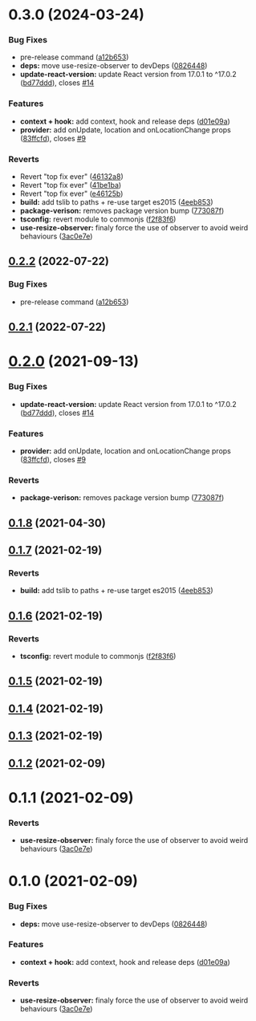 

# 0.3.0 (2024-03-24)


### Bug Fixes

* pre-release command ([a12b653](https://github.com/gimemor/react-locomotive-scroll/commit/a12b653b2f24b6a01f81ef4b25038c25cc6ba6d7))
* **deps:** move use-resize-observer to devDeps ([0826448](https://github.com/gimemor/react-locomotive-scroll/commit/0826448c608b1fb96ea701d3f470ed3b5cc048b7))
* **update-react-version:** update React version from 17.0.1 to ^17.0.2 ([bd77ddd](https://github.com/gimemor/react-locomotive-scroll/commit/bd77ddd3540563f5f548019014314566fda3a671)), closes [#14](https://github.com/gimemor/react-locomotive-scroll/issues/14)


### Features

* **context + hook:** add context, hook and release deps ([d01e09a](https://github.com/gimemor/react-locomotive-scroll/commit/d01e09a4b03a02a8165e788a6d70cf9e3da5f4f5))
* **provider:** add onUpdate, location and onLocationChange props ([83ffcfd](https://github.com/gimemor/react-locomotive-scroll/commit/83ffcfd529edaeac27b03fbb6825bcf29d5a64a2)), closes [#9](https://github.com/gimemor/react-locomotive-scroll/issues/9)


### Reverts

* Revert "top fix ever" ([46132a8](https://github.com/gimemor/react-locomotive-scroll/commit/46132a8cea3a983cac99ec5231dd8cdde70b7617))
* Revert "top fix ever" ([41be1ba](https://github.com/gimemor/react-locomotive-scroll/commit/41be1ba8c2a5057732314cc3003229f344b1c79b))
* Revert "top fix ever" ([e46125b](https://github.com/gimemor/react-locomotive-scroll/commit/e46125b0c3dbd47386cb421f6231bb3cd669e39a))
* **build:** add tslib to paths + re-use target es2015 ([4eeb853](https://github.com/gimemor/react-locomotive-scroll/commit/4eeb853efabed59fe923aaba710bca124b4633b9))
* **package-verison:** removes package version bump ([773087f](https://github.com/gimemor/react-locomotive-scroll/commit/773087ff872d7df2d10107355f870b88aa59e880))
* **tsconfig:** revert module to commonjs ([f2f83f6](https://github.com/gimemor/react-locomotive-scroll/commit/f2f83f60b5622804d862e4522114da2bf96c1de4))
* **use-resize-observer:** finaly force the use of observer to avoid weird behaviours ([3ac0e7e](https://github.com/gimemor/react-locomotive-scroll/commit/3ac0e7eee2d28a0613fa958fdba80f254d8f9c30))

## [0.2.2](https://github.com/toinelin/react-locomotive-scroll/compare/0.2.1...0.2.2) (2022-07-22)


### Bug Fixes

* pre-release command ([a12b653](https://github.com/toinelin/react-locomotive-scroll/commit/a12b653b2f24b6a01f81ef4b25038c25cc6ba6d7))

## [0.2.1](https://github.com/toinelin/react-locomotive-scroll/compare/0.2.0...0.2.1) (2022-07-22)

# [0.2.0](https://github.com/toinelin/react-locomotive-scroll/compare/0.1.8...0.2.0) (2021-09-13)


### Bug Fixes

* **update-react-version:** update React version from 17.0.1 to ^17.0.2 ([bd77ddd](https://github.com/toinelin/react-locomotive-scroll/commit/bd77ddd3540563f5f548019014314566fda3a671)), closes [#14](https://github.com/toinelin/react-locomotive-scroll/issues/14)


### Features

* **provider:** add onUpdate, location and onLocationChange props ([83ffcfd](https://github.com/toinelin/react-locomotive-scroll/commit/83ffcfd529edaeac27b03fbb6825bcf29d5a64a2)), closes [#9](https://github.com/toinelin/react-locomotive-scroll/issues/9)


### Reverts

* **package-verison:** removes package version bump ([773087f](https://github.com/toinelin/react-locomotive-scroll/commit/773087ff872d7df2d10107355f870b88aa59e880))

## [0.1.8](https://github.com/toinelin/react-locomotive-scroll/compare/0.1.7...0.1.8) (2021-04-30)

## [0.1.7](https://github.com/toinelin/react-locomotive-scroll/compare/0.1.6...0.1.7) (2021-02-19)


### Reverts

* **build:** add tslib to paths + re-use target es2015 ([4eeb853](https://github.com/toinelin/react-locomotive-scroll/commit/4eeb853efabed59fe923aaba710bca124b4633b9))

## [0.1.6](https://github.com/toinelin/react-locomotive-scroll/compare/0.1.5...0.1.6) (2021-02-19)


### Reverts

* **tsconfig:** revert module to commonjs ([f2f83f6](https://github.com/toinelin/react-locomotive-scroll/commit/f2f83f60b5622804d862e4522114da2bf96c1de4))

## [0.1.5](https://github.com/toinelin/react-locomotive-scroll/compare/0.1.4...0.1.5) (2021-02-19)

## [0.1.4](https://github.com/toinelin/react-locomotive-scroll/compare/0.1.3...0.1.4) (2021-02-19)

## [0.1.3](https://github.com/toinelin/react-locomotive-scroll/compare/0.1.2...0.1.3) (2021-02-19)

## [0.1.2](https://github.com/toinelin/react-locomotive-scroll/compare/0.1.1...0.1.2) (2021-02-09)

# 0.1.1 (2021-02-09)


### Reverts

* **use-resize-observer:** finaly force the use of observer to avoid weird behaviours ([3ac0e7e](https://github.com/toinelin/react-locomotive-scroll/commit/3ac0e7eee2d28a0613fa958fdba80f254d8f9c30))

# 0.1.0 (2021-02-09)


### Bug Fixes

* **deps:** move use-resize-observer to devDeps ([0826448](https://github.com/toinelin/react-locomotive-scroll/commit/0826448c608b1fb96ea701d3f470ed3b5cc048b7))


### Features

* **context + hook:** add context, hook and release deps ([d01e09a](https://github.com/toinelin/react-locomotive-scroll/commit/d01e09a4b03a02a8165e788a6d70cf9e3da5f4f5))


### Reverts

* **use-resize-observer:** finaly force the use of observer to avoid weird behaviours ([3ac0e7e](https://github.com/toinelin/react-locomotive-scroll/commit/3ac0e7eee2d28a0613fa958fdba80f254d8f9c30))